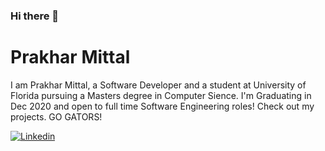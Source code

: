 ### Hi there 👋

# Prakhar Mittal

I am Prakhar Mittal, a Software Developer and a student at University of Florida pursuing a Masters degree in Computer Sience. I'm Graduating in Dec 2020 and open to full time Software Engineering roles! Check out my projects. GO GATORS!<br/>

[![Linkedin](https://img.shields.io/badge/-LinkedIn-222222?style=flat-square&logo=Linkedin&logoColor=white&link=https://www.linkedin.com/in/prakhar-mittal/)](https://www.linkedin.com/in/prakhar-mittal/)

